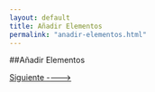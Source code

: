 ```yaml
---
layout: default
title: Añadir Elementos
permalink: "anadir-elementos.html"
---
```

##Añadir Elementos

[Siguiente ---->]({{site.url}}/encadenar-metodos.html)